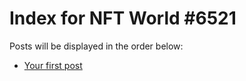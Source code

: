 # Index for NFT World #6521
Posts will be displayed in the order below:

- [Your first post](./001-first.md)


